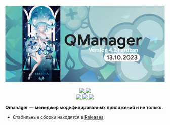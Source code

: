 <p align="center">
    <a href="https://raw.githubusercontent.com/neiruscd/QManager/main/20231013_112609.png">
        <picture>
          <source media="(prefers-color-scheme: dark)" srcset="https://raw.githubusercontent.com/neiruscd/QManager/main/20231013_112609.png">
          <img src="https://raw.githubusercontent.com/neiruscd/QManager/main/20231013_112609.png">
        </picture>
    </a>
    <br>
    <br>
    <a href="https://t.me/s/HackStore apk">
        <img src="https://img.shields.io/badge/-Telegram-blue?style=for-the-badge&logo=telegram&color=2AABEE"/>
    </a>
    <a href="">
        <img src="https://img.shields.io/badge/-VK-blue?style=for-the-badge&logo=vk&color=0077FF"/>
    </a>
    <br>
    <a         href="https://github.com/neiruscd/QManager/issues">
        <img src="https://img.shields.io/github/issues/neiruscd/QManager?style=flat-square"/>
    </a>
    <a href="https://github.com/neiruscd/QManager/network/members">
        <img src="https://img.shields.io/github/forks/neiruscd/QManager?style=flat-square"/>
    </a>
    <a href="https://github.com/QManager/stargazers">
        <img src="https://img.shields.io/github/stars/QManager?style=flat-square"/>
    </a>
</p>

**Qmanager** — **менеджер модифицированных приложений и не только.**

* Стабильные сборки находятся в [Releases](https://github.com/qmanager/releases)
